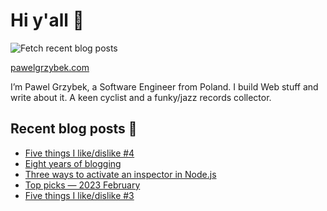 # Hi y'all 👋

![Fetch recent blog posts](https://github.com/pawelgrzybek/pawelgrzybek/workflows/Fetch%20recent%20blog%20posts/badge.svg)

[pawelgrzybek.com](https://pawelgrzybek.com)

I’m Pawel Grzybek, a Software Engineer from Poland. I build Web stuff and write about it. A keen cyclist and a funky/jazz records collector.

## Recent blog posts 📝

<!-- FEED-START -->
- [Five things I like/dislike #4](https://pawelgrzybek.com/five-things-i-like-dislike-4/)
- [Eight years of blogging](https://pawelgrzybek.com/eight-years-of-blogging/)
- [Three ways to activate an inspector in Node.js](https://pawelgrzybek.com/three-ways-to-activate-an-inspector-in-node-js/)
- [Top picks — 2023 February](https://pawelgrzybek.com/top-picks-2023-february/)
- [Five things I like/dislike #3](https://pawelgrzybek.com/five-things-i-like-dislike-3/)
<!-- FEED-END -->